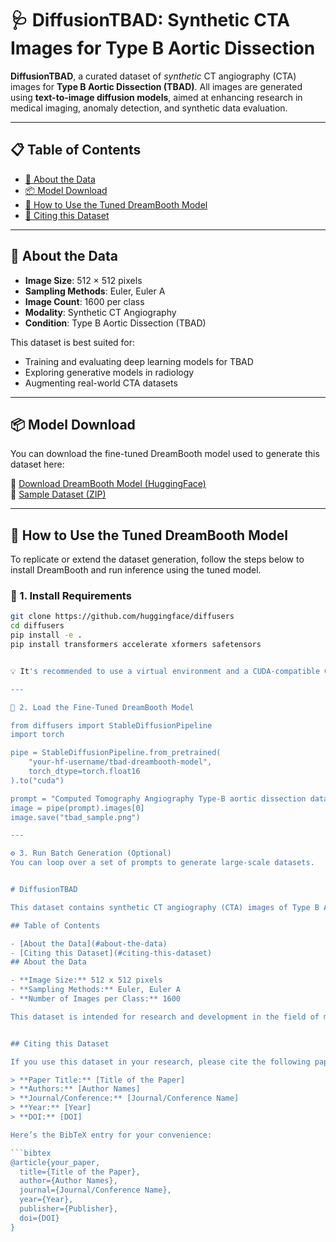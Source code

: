 # 🩺 DiffusionTBAD: Synthetic CTA Images for Type B Aortic Dissection

**DiffusionTBAD**, a curated dataset of *synthetic* CT angiography (CTA) images for **Type B Aortic Dissection (TBAD)**. All images are generated using **text-to-image diffusion models**, aimed at enhancing research in medical imaging, anomaly detection, and synthetic data evaluation.

---

## 📋 Table of Contents

- [🧠 About the Data](#-about-the-data)
- [📦 Model Download](#-model-download)
- [🚀 How to Use the Tuned DreamBooth Model](#-how-to-use-the-tuned-dreambooth-model)
- [📌 Citing this Dataset](#-citing-this-dataset)

---

## 🧠 About the Data

- **Image Size**: 512 × 512 pixels  
- **Sampling Methods**: Euler, Euler A  
- **Image Count**: 1600 per class  
- **Modality**: Synthetic CT Angiography  
- **Condition**: Type B Aortic Dissection (TBAD)

This dataset is best suited for:
- Training and evaluating deep learning models for TBAD
- Exploring generative models in radiology
- Augmenting real-world CTA datasets

---

## 📦 Model Download

You can download the fine-tuned DreamBooth model used to generate this dataset here:

🔗 [Download DreamBooth Model (HuggingFace)](https://huggingface.co/your-model-link)  
🔗 [Sample Dataset (ZIP)](https://yourwebsite.com/download/diffusion_tbad_sample.zip)

---

## 🚀 How to Use the Tuned DreamBooth Model

To replicate or extend the dataset generation, follow the steps below to install DreamBooth and run inference using the tuned model.

### 🔧 1. Install Requirements

```bash
git clone https://github.com/huggingface/diffusers
cd diffusers
pip install -e .
pip install transformers accelerate xformers safetensors


💡 It's recommended to use a virtual environment and a CUDA-compatible GPU for faster inference.

---

🧪 2. Load the Fine-Tuned DreamBooth Model

from diffusers import StableDiffusionPipeline
import torch

pipe = StableDiffusionPipeline.from_pretrained(
    "your-hf-username/tbad-dreambooth-model",
    torch_dtype=torch.float16
).to("cuda")

prompt = "Computed Tomography Angiography Type-B aortic dissection data with true Lumen"
image = pipe(prompt).images[0]
image.save("tbad_sample.png")

---

⚙️ 3. Run Batch Generation (Optional)
You can loop over a set of prompts to generate large-scale datasets. 


# DiffusionTBAD

This dataset contains synthetic CT angiography (CTA) images of Type B Aortic Dissection (TBAD). All the images in this dataset are generated using a Diffusion Model.

## Table of Contents

- [About the Data](#about-the-data)
- [Citing this Dataset](#citing-this-dataset)
## About the Data

- **Image Size:** 512 x 512 pixels
- **Sampling Methods:** Euler, Euler A
- **Number of Images per Class:** 1600

This dataset is intended for research and development in the field of medical imaging, specifically for the detection and analysis of Type B Aortic Dissection.


## Citing this Dataset

If you use this dataset in your research, please cite the following paper:

> **Paper Title:** [Title of the Paper]  
> **Authors:** [Author Names]  
> **Journal/Conference:** [Journal/Conference Name]  
> **Year:** [Year]  
> **DOI:** [DOI]

Here’s the BibTeX entry for your convenience:

```bibtex
@article{your_paper,
  title={Title of the Paper},
  author={Author Names},
  journal={Journal/Conference Name},
  year={Year},
  publisher={Publisher},
  doi={DOI}
}

